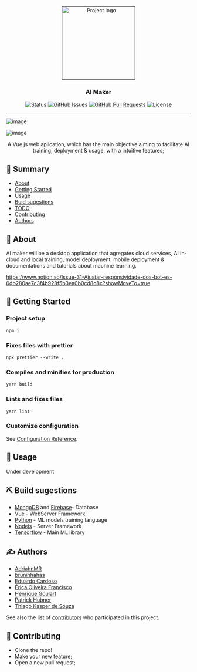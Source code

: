 <p align="center">
  <a href="" rel="noopener">
 <img width=200px src="https://user-images.githubusercontent.com/83460816/188367621-2e70843d-1d39-4726-9ba1-a9fa8ce33c8f.png" alt="Project logo"></a>
</p>

<h3 align="center">AI Maker</h3>

<div align="center">

[![Status](https://img.shields.io/badge/status-active-success.svg)]()
[![GitHub Issues](https://img.shields.io/github/issues/ThiagoKS-7/AI-maker.svg)](https://github.com/ThiagoKS-7/AI-maker/issues)
[![GitHub Pull Requests](https://img.shields.io/github/issues-pr/ThiagoKS-7/AI-maker.svg)](https://github.com/ThiagoKS-7/AI-maker/pulls)
[![License](https://img.shields.io/badge/license-GNUv3-blue.svg)](/LICENSE)

</div>

---

![image](https://user-images.githubusercontent.com/83460816/197322995-0226e54f-762d-4b68-89c0-94aebb915805.png)

![image](https://user-images.githubusercontent.com/83460816/197322915-e16c8ae7-e685-4b08-8bc6-9275816d50f7.png)

<p align="center"> A Vue.js web aplication, which has the main objective aiming to facilitate AI training, deployment & usage, with a intuitive features;
    <br> 
</p>

## 📝 Summary

- [About](#about)
- [Getting Started](#getting_started)
- [Usage](#usage)
- [Buid sugestions](#built_using)
- [TODO](./TODO.md)
- [Contributing](./CONTRIBUTING.md)
- [Authors](#authors)

## 🧐 About <a name = "about"></a>

AI maker will be a desktop application that agregates cloud services, AI in-cloud and local training, model deployment,
mobile deployment & documentations and tutorials about machine learning.

https://www.notion.so/Issue-31-Ajustar-responsividade-dos-bot-es-0db280ae7c3f4b928f5b3ea0b0cd8d8c?showMoveTo=true

## 🏁 Getting Started <a name = "getting_started"></a>

### Project setup

```
npm i
```

### Fixes files with prettier

```
npx prettier --write .
```

### Compiles and minifies for production

```
yarn build
```

### Lints and fixes files

```
yarn lint
```

### Customize configuration

See [Configuration Reference](https://cli.vuejs.org/config/).

## 🎈 Usage <a name="usage"></a>

Under development

## ⛏️ Build sugestions <a name = "built_using"></a>

- [MongoDB](https://www.mongodb.com/) and [Firebase](https://firebase.google.com)- Database
- [Vue](https://vuejs.org) - WebServer Framework
- [Python](https://www.python.org) - ML models training language
- [Nodejs](https://nodejs.org/en/) - Server Framework
- [Tensorflow](https://www.tensorflow.org/resources/models-datasets) - Main ML library

## ✍️ Authors <a name = "authors"></a>

- [AdriahnMR](https://github.com/AdriahnMR)
- [bruninhahas](https://github.com/bruninhahas)
- [Eduardo Cardoso](https://github.com/Eduardocardosodev)
- [Érica Oliveira Francisco](https://github.com/ericaolifra)
- [Henrique Goulart](https://github.com/henriqgoulart)
- [Patrick Hubner](https://github.com/PatrickHubner)
- [Thiago Kasper de Souza](https://github.com/ThiagoKS-7)

See also the list of [contributors](https://github.com/ThiagoKS-7/Ai-maker/contributors) who participated in this project.

## 🎉 Contributing <a name = "contributing"></a>

- Clone the repo!
- Make your new feature;
- Open a new pull request;
